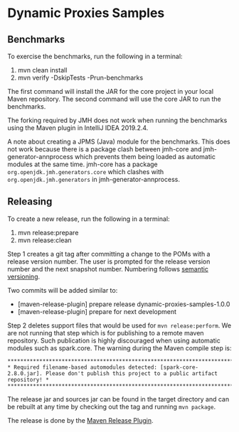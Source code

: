 # Dynamic Proxies Samples

## Benchmarks

To exercise the benchmarks, run the following in a terminal:

 1. mvn clean install
 2. mvn verify -DskipTests -Prun-benchmarks
 
The first command will install the JAR for the core project in your local Maven
 repository. The second command will use the core JAR to run the benchmarks.

The forking required by JMH does not work when running the benchmarks using the
 Maven plugin in IntelliJ IDEA 2019.2.4.
 
A note about creating a JPMS (Java) module for the benchmarks.
 This does not work because there is a package clash between jmh-core and 
 jmh-generator-annprocess which prevents them being loaded as automatic modules
 at the same time.  jmh-core has a package `org.openjdk.jmh.generators.core`
 which clashes with `org.openjdk.jmh.generators` in jmh-generator-annprocess.
 
## Releasing
 
To create a new release, run the following in a terminal:
 
 1. mvn release:prepare
 2. mvn release:clean
 
Step 1 creates a git tag after committing a change to the POMs with a release
 version number. The user is prompted for the release version number and the
 next snapshot number. Numbering follows
 [semantic versioning](https://semver.org/).

Two commits will be added similar to:

* [maven-release-plugin] prepare release dynamic-proxies-samples-1.0.0
* [maven-release-plugin] prepare for next development
 
Step 2 deletes support files that would be used for `mvn release:perform`. We
 are not running that step which is for publishing to a remote maven
 repository. Such publication is highly discouraged when using automatic modules
 such as spark.core. The warning during the Maven compile step is:
```
********************************************************************************************************************************************
* Required filename-based automodules detected: [spark-core-2.8.0.jar]. Please don't publish this project to a public artifact repository! *
********************************************************************************************************************************************
```
 
The release jar and sources jar can be found in the target directory  and can be
 rebuilt at any time by checking out the tag and running `mvn package`.
 
The release is done by the
 [Maven Release Plugin](https://maven.apache.org/maven-release/maven-release-plugin/).

